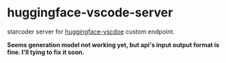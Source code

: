# huggingface-vscode-server

starcoder server for [huggingface-vscdoe](https://github.com/huggingface/huggingface-vscode) custom endpoint.

**Seems generation model not working yet, but api's input output format is fine. I'll tying to fix it soon.**
